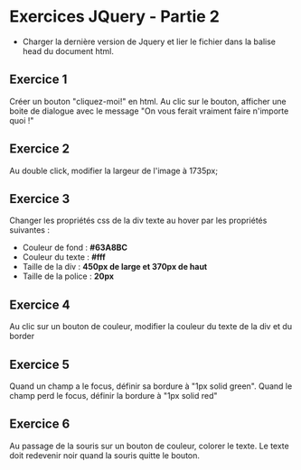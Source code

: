 # Exercices JQuery - Partie 2

* Charger la dernière version de Jquery et lier le fichier dans la balise head du document html.
 
## Exercice 1
Créer un bouton "cliquez-moi!" en html. Au clic sur le bouton, 
afficher une boite de dialogue avec le message "On vous ferait vraiment faire n'importe quoi !"

## Exercice 2
Au double click, modifier la largeur de l'image à 1735px;

## Exercice 3
Changer les propriétés css de la div texte au hover par les propriétés suivantes :
* Couleur de fond : **#63A8BC**
* Couleur du texte : **#fff**
* Taille de la div : **450px de large et 370px de haut**
* Taille de la police : **20px**

## Exercice 4
Au clic sur un bouton de couleur, modifier la couleur du texte de la div  et du border

## Exercice 5
Quand un champ a le focus, définir sa bordure à "1px solid green". Quand le champ perd le focus, définir la bordure à "1px solid red"

## Exercice 6
Au passage de la souris sur un bouton de couleur, colorer le texte. Le texte doit redevenir noir quand la souris quitte le bouton.
